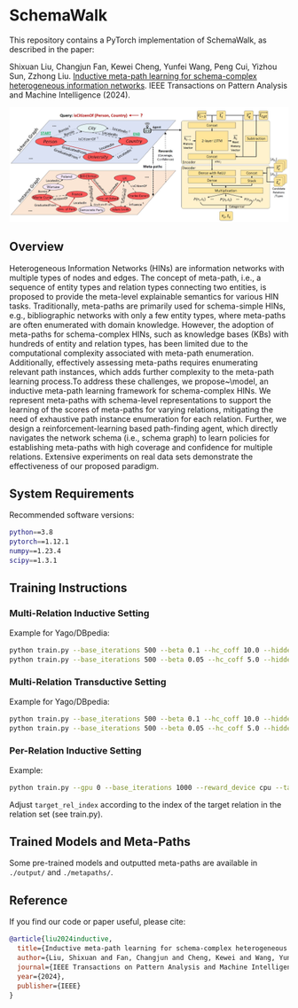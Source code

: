 # SchemaWalk

This repository contains a PyTorch implementation of SchemaWalk, as described in the paper:

Shixuan Liu, Changjun Fan, Kewei Cheng, Yunfei Wang, Peng Cui, Yizhou Sun, Zzhong Liu. [Inductive meta-path learning for schema-complex heterogeneous information networks](https://ieeexplore.ieee.org/abstract/document/10613499/). IEEE Transactions on Pattern Analysis and Machine Intelligence (2024). 

![Overview](https://github.com/shixuanliu-andy/SchemaWalk/blob/master/paper/overview.jpg)


## Overview

Heterogeneous Information Networks (HINs) are information networks with multiple types of nodes and edges. The concept of meta-path, i.e., a sequence of entity types and relation types connecting two entities, is proposed to provide the meta-level explainable semantics for various HIN tasks. Traditionally, meta-paths are primarily used for schema-simple HINs, e.g., bibliographic networks with only a few entity types, where meta-paths are often enumerated with domain knowledge. However, the adoption of meta-paths for schema-complex HINs, such as knowledge bases (KBs) with hundreds of entity and relation types, has been limited due to the computational complexity associated with meta-path enumeration. Additionally, effectively assessing meta-paths requires enumerating relevant path instances, which adds further complexity to the meta-path learning process.To address these challenges, we propose~\model, an inductive meta-path learning framework for schema-complex HINs. We represent meta-paths with schema-level representations to support the learning of the scores of meta-paths for varying relations, mitigating the need of exhaustive path instance enumeration for each relation. Further, we design a reinforcement-learning based path-finding agent, which directly navigates the network schema (i.e., schema graph) to learn policies for establishing meta-paths with high coverage and confidence for multiple relations. Extensive experiments on real data sets demonstrate the effectiveness of our proposed paradigm.

## System Requirements

Recommended software versions:

```bash
python==3.8
pytorch==1.12.1
numpy==1.23.4
scipy==1.3.1
```

## Training Instructions

### Multi-Relation Inductive Setting

Example for Yago/DBpedia:

```bash
python train.py --base_iterations 500 --beta 0.1 --hc_coff 10.0 --hidden_size 200 --reward_device auto --global_coverage --gpu 0
python train.py --base_iterations 500 --beta 0.05 --hc_coff 5.0 --hidden_size 400 --reward_device auto --global_coverage --gpu 0
```
### Multi-Relation Transductive Setting

Example for Yago/DBpedia:

```bash
python train.py --base_iterations 500 --beta 0.1 --hc_coff 10.0 --hidden_size 200 --reward_device auto --global_coverage --gpu 0 --transductive
python train.py --base_iterations 500 --beta 0.05 --hc_coff 5.0 --hidden_size 400 --reward_device auto --global_coverage --gpu 0 --transductive
```

### Per-Relation Inductive Setting

Example:

```bash
python train.py --gpu 0 --base_iterations 1000 --reward_device cpu --target_rel_index 1 --hc_coff 10 --beta 0.05
```

Adjust `target_rel_index` according to the index of the target relation in the relation set (see train.py).

## Trained Models and Meta-Paths

Some pre-trained models and outputted meta-paths are available in `./output/` and `./metapaths/`.


## Reference

If you find our code or paper useful, please cite:

```bibtex
@article{liu2024inductive,
  title={Inductive meta-path learning for schema-complex heterogeneous information networks},
  author={Liu, Shixuan and Fan, Changjun and Cheng, Kewei and Wang, Yunfei and Cui, Peng and Sun, Yizhou and Liu, Zhong},
  journal={IEEE Transactions on Pattern Analysis and Machine Intelligence},
  year={2024},
  publisher={IEEE}
}
```
